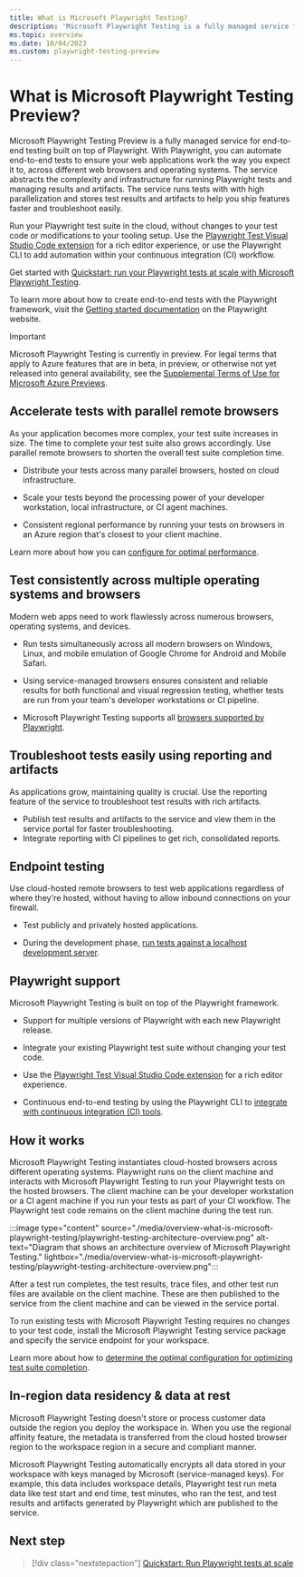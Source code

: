 ```yaml
---
title: What is Microsoft Playwright Testing?
description: 'Microsoft Playwright Testing is a fully managed service for end-to-end testing built on top of Playwright. Run Playwright tests with high parallelization across different operating system and browser combinations simultaneously.'
ms.topic: overview
ms.date: 10/04/2023
ms.custom: playwright-testing-preview
---
```


# What is Microsoft Playwright Testing Preview?

Microsoft Playwright Testing Preview is a fully managed service for end-to-end testing built on top of Playwright. With Playwright, you can automate end-to-end tests to ensure your web applications work the way you expect it to, across different web browsers and operating systems. The service abstracts the complexity and infrastructure for running Playwright tests and managing results and artifacts. The service runs tests with with high parallelization and stores test results and artifacts to help you ship features faster and troubleshoot easily. 

Run your Playwright test suite in the cloud, without changes to your test code or modifications to your tooling setup. Use the [Playwright Test Visual Studio Code extension](https://marketplace.visualstudio.com/items?itemName=ms-playwright.playwright) for a rich editor experience, or use the Playwright CLI to add automation within your continuous integration (CI) workflow.

Get started with [Quickstart: run your Playwright tests at scale with Microsoft Playwright Testing](./quickstart-run-end-to-end-tests.md).

To learn more about how to create end-to-end tests with the Playwright framework, visit the [Getting started documentation](https://playwright.dev/docs/intro) on the Playwright website.

> [!IMPORTANT]
> Microsoft Playwright Testing is currently in preview. For legal terms that apply to Azure features that are in beta, in preview, or otherwise not yet released into general availability, see the [Supplemental Terms of Use for Microsoft Azure Previews](https://azure.microsoft.com/support/legal/preview-supplemental-terms/).

## Accelerate tests with parallel remote browsers

As your application becomes more complex, your test suite increases in size. The time to complete your test suite also grows accordingly. Use parallel remote browsers to shorten the overall test suite completion time.

- Distribute your tests across many parallel browsers, hosted on cloud infrastructure.

- Scale your tests beyond the processing power of your developer workstation, local infrastructure, or CI agent machines.

- Consistent regional performance by running your tests on browsers in an Azure region that's closest to your client machine.

Learn more about how you can [configure for optimal performance](./concept-determine-optimal-configuration.md).

## Test consistently across multiple operating systems and browsers

Modern web apps need to work flawlessly across numerous browsers, operating systems, and devices.

- Run tests simultaneously across all modern browsers on Windows, Linux, and mobile emulation of Google Chrome for Android and Mobile Safari.

- Using service-managed browsers ensures consistent and reliable results for both functional and visual regression testing, whether tests are run from your team's developer workstations or CI pipeline.

- Microsoft Playwright Testing supports all [browsers supported by Playwright](https://playwright.dev/docs/release-notes).

## Troubleshoot tests easily using reporting and artifacts 

As applications grow, maintaining quality is crucial. Use the reporting feature of the service to troubleshoot test results with rich artifacts. 

- Publish test results and artifacts to the service and view them in the service portal for faster troubleshooting. 
- Integrate reporting with CI pipelines to get rich, consolidated reports. 

## Endpoint testing

Use cloud-hosted remote browsers to test web applications regardless of where they're hosted, without having to allow inbound connections on your firewall.

- Test publicly and privately hosted applications.

- During the development phase, [run tests against a localhost development server](./how-to-test-local-applications.md).

## Playwright support

Microsoft Playwright Testing is built on top of the Playwright framework.

- Support for multiple versions of Playwright with each new Playwright release.

- Integrate your existing Playwright test suite without changing your test code.

- Use the [Playwright Test Visual Studio Code extension](https://marketplace.visualstudio.com/items?itemName=ms-playwright.playwright) for a rich editor experience.

- Continuous end-to-end testing by using the Playwright CLI to [integrate with continuous integration (CI) tools](./quickstart-automate-end-to-end-testing.md).

## How it works

Microsoft Playwright Testing instantiates cloud-hosted browsers across different operating systems. Playwright runs on the client machine and interacts with Microsoft Playwright Testing to run your Playwright tests on the hosted browsers. The client machine can be your developer workstation or a CI agent machine if you run your tests as part of your CI workflow. The Playwright test code remains on the client machine during the test run.

:::image type="content" source="./media/overview-what-is-microsoft-playwright-testing/playwright-testing-architecture-overview.png" alt-text="Diagram that shows an architecture overview of Microsoft Playwright Testing." lightbox="./media/overview-what-is-microsoft-playwright-testing/playwright-testing-architecture-overview.png":::

After a test run completes, the test results, trace files, and other test run files are available on the client machine. These are then published to the service from the client machine and can be viewed in the service portal. 

To run existing tests with Microsoft Playwright Testing requires no changes to your test code, install the Microsoft Playwright Testing service package and specify the service endpoint for your workspace.

Learn more about how to [determine the optimal configuration for optimizing test suite completion](./concept-determine-optimal-configuration.md).

## In-region data residency & data at rest

Microsoft Playwright Testing doesn't store or process customer data outside the region you deploy the workspace in. When you use the regional affinity feature, the metadata is transferred from the cloud hosted browser region to the workspace region in a secure and compliant manner.

Microsoft Playwright Testing automatically encrypts all data stored in your workspace with keys managed by Microsoft (service-managed keys). For example, this data includes workspace details, Playwright test run meta data like test start and end time, test minutes, who ran the test, and test results and artifacts generated by Playwright which are published to the service. 

## Next step

> [!div class="nextstepaction"]
> [Quickstart: Run Playwright tests at scale](quickstart-run-end-to-end-tests.md)
